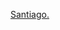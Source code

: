 <a class="weatherwidget-io" href="https://forecast7.com/en/n33d45n70d67/santiago/" data-label_1="Santiago." data-font="Monaco" data-icons="Climacons Animated" data-days="3" data-theme="original" data-basecolor="#f4dcec" data-textcolor="#565656" data-highcolor="#aa8686" data-lowcolor="#566e72" data-suncolor="#6c6c6b" data-cloudfill="#eddfe8" data-raincolor="#9eb7c4" >Santiago.</a><script>!function(d,s,id){var js,fjs=d.getElementsByTagName(s)[0];if(!d.getElementById(id)){js=d.createElement(s);js.id=id;js.src='https://weatherwidget.io/js/widget.min.js';fjs.parentNode.insertBefore(js,fjs);}}(document,'script','weatherwidget-io-js');</script>

